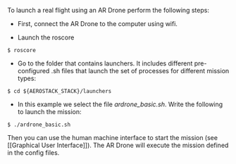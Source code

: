 To launch a real flight using an AR Drone perform the following steps:

- First, connect the AR Drone to the computer using wifi.

- Launch the roscore

```
$ roscore
```
- Go to the folder that contains launchers. It includes different pre-configured .sh files that launch the set of processes for different mission types: 

```
$ cd ${AEROSTACK_STACK}/launchers
```
- In this example we select the file *ardrone_basic.sh*. Write the following to launch the mission:

```
$ ./ardrone_basic.sh
```

Then you can use the human machine interface to start the mission (see [[Graphical User Interface]]). The AR Drone will execute the mission defined in the config files.

